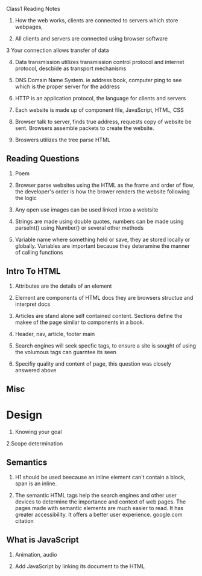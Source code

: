 Class1 Reading Notes

1. How the web works, clients are connected to servers which store webpages,

2. All clients and servers are connected using browser software

3 Your connection allows transfer of data

4. Data transmission utilizes transmission control protocol and internet protocol, descbide as transport mechanisms

5. DNS Domain Name System. ie address book, computer ping to see which is the proper server for the address

6. HTTP is an application protocol, the language for clients and servers

7. Each website is made up of component file, JavaScript, HTML, CSS

8. Browser talk to server, finds true address, requests copy of website be sent. Browsers assemble packets to create the website.

9. Broswers utilizes the tree parse HTML

## Reading Questions

1. Poem

2. Browser parse websites using the HTML as the frame and order of flow, the developer's order is how the brower renders the website following the logic

3. Any open use images can be used 
   linked intoo a webtsite

4. Strings are made using double quotes, numbers can be made using parselnt() using Number() or several other methods

5. Variable name where something 
held or save, they ae stored locally or globally. Variables are important because they deteramine the manner of calling functions

## Intro To HTML

1. Attributes are the details of an element

2. Element are components of HTML docs they are browsers structue and interpret docs

3. Articles are stand alone self contained content. Sections define the makee of the page similar to components in a book.

4. Header, nav, article, footer main

5. Search engines will seek specfic tags, to ensure a site is sought of using the volumous tags can guarntee its seen

6. Specifiy quality and content of page, this question was closely answered above

## Misc

# Design

1. Knowing your goal

2.Scope determination

## Semantics 

1. H1 should be used beecause an inline element can't contain a block, span is an inline.

2. The semantic HTML tags help the search engines and other user devices to determine the importance and context of web pages.
The pages made with semantic elements are much easier to read.
It has greater accessibility. It offers a better user experience.
 google.com citation

 ## What is JavaScript

 1. Animation, audio

 2. Add JavaScript by linking its document to the HTML
